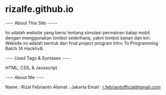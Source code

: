# rizalfe.github.io

---- About This Site -----

Ini adalah website yang berisi tentang simulasi permainan balap mobil dengan menggunakan tombol sederhana, yakni tombol kanan dan kiri.
Website ini adalah bentuk dari final project program Intro To Programming Batch 14 Hacktiv8.

---- Used Tags & Syntaxes ----

HTML, CSS, & Javascript

---- About Me ----

Name : Rizal Febrianto
Alamat : Jakarta
Email : r.febriantofficial@gmail.com
